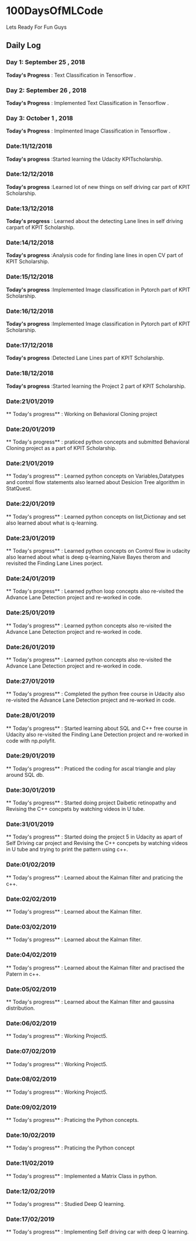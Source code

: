 # 100DaysOfMLCode

  Lets Ready For Fun Guys

## Daily Log



### Day 1: September 25 , 2018
 **Today's Progress** : Text Classification in Tensorflow .

### Day 2: September 26 , 2018
 **Today's Progress** : Implemented Text Classification in Tensorflow .

### Day 3: October 1  , 2018
 **Today's Progress** : Implmented  Image Classification in Tensorflow .

### Date:11/12/2018
 **Today's progress** :Started learning the  Udacity KPITscholarship.

### Date:12/12/2018
 **Today's progress** :Learned lot of new things on self driving car part of KPIT Scholarship.

### Date:13/12/2018
 **Today's progress** : Learned about the detecting Lane lines in self driving carpart of KPIT Scholarship.

### Date:14/12/2018
 **Today's progress** :Analysis code for finding lane lines in open CV part of KPIT Scholarship.

### Date:15/12/2018
 **Today's progress** :Implemented Image classification in Pytorch part of KPIT Scholarship.

### Date:16/12/2018
 **Today's progress** :Implemented Image classification in Pytorch part of KPIT Scholarship.

### Date:17/12/2018
 **Today's progress** :Detected Lane Lines part of KPIT  Scholarship.

### Date:18/12/2018
 **Today's progress** :Started learning the Project 2  part of KPIT  Scholarship.

### Date:21/01/2019
 ** Today's progress** : Working on Behavioral Cloning project

### Date:20/01/2019
 ** Today's progress** : praticed  python concepts and submitted Behavioral Cloning  project as a part of KPIT Scholarship.

### Date:21/01/2019
 ** Today's progress** : Learned python concepts on Variables,Datatypes and control flow statements also learned about Desicion Tree algorithm in StatQuest.

### Date:22/01/2019
 ** Today's progress** : Learned python concepts on list,Dictionay and set also learned about what is q-learning.

### Date:23/01/2019
 ** Today's progress** : Learned python concepts on Control flow in udacity also learned about what is deep q-learning,Naive Bayes therom and revisited the Finding Lane Lines porject.

### Date:24/01/2019
 ** Today's progress** : Learned python loop concepts  also re-visited the Advance Lane Detection project and re-worked in code.

### Date:25/01/2019
 ** Today's progress** : Learned python concepts  also re-visited the Advance Lane Detection project and re-worked in code.
 
### Date:26/01/2019
 ** Today's progress** : Learned python concepts  also re-visited the Advance Lane Detection project and re-worked in code.

### Date:27/01/2019
 ** Today's progress** : Completed the python free course in Udacity also re-visited the Advance Lane Detection project and re-worked in code.

### Date:28/01/2019
 ** Today's progress** : Started learning about SQL and C++ free course in Udacity also re-visited the Finding  Lane Detection project and re-worked in code with np.polyfit.

### Date:29/01/2019
 ** Today's progress** : Praticed the coding for ascal triangle and play around SQL db.

### Date:30/01/2019
 ** Today's progress** : Started doing project Daibetic retinopathy and Revising the C++ concpets by watching videos in U tube.

### Date:31/01/2019
 ** Today's progress** : Started doing the project 5 in Udacity as apart of Self Driving car project and Revising the C++ concpets by watching videos in U tube and trying to print the pattern using c++.


### Date:01/02/2019
 ** Today's progress** : Learned about the Kalman filter and praticing the c++.

### Date:02/02/2019
 ** Today's progress** : Learned about the Kalman filter.


### Date:03/02/2019
 ** Today's progress** : Learned about the Kalman filter.


### Date:04/02/2019
 ** Today's progress** : Learned about the Kalman filter and practised the Patern in c++.


### Date:05/02/2019
 ** Today's progress** : Learned about the Kalman filter and gaussina distribution.


### Date:06/02/2019
 ** Today's progress** : Working Project5.


### Date:07/02/2019
 ** Today's progress** : Working Project5.
 

### Date:08/02/2019
 ** Today's progress** : Working Project5.


### Date:09/02/2019
 ** Today's progress** : Praticing the Python concepts.


### Date:10/02/2019
 ** Today's progress** : Praticing the Python concept


### Date:11/02/2019
 ** Today's progress** : Implemented a Matrix Class in python.

### Date:12/02/2019
 ** Today's progress** : Studied Deep Q learning.

### Date:17/02/2019
 ** Today's progress** : Implementing Self driving car with deep Q learning.



 









